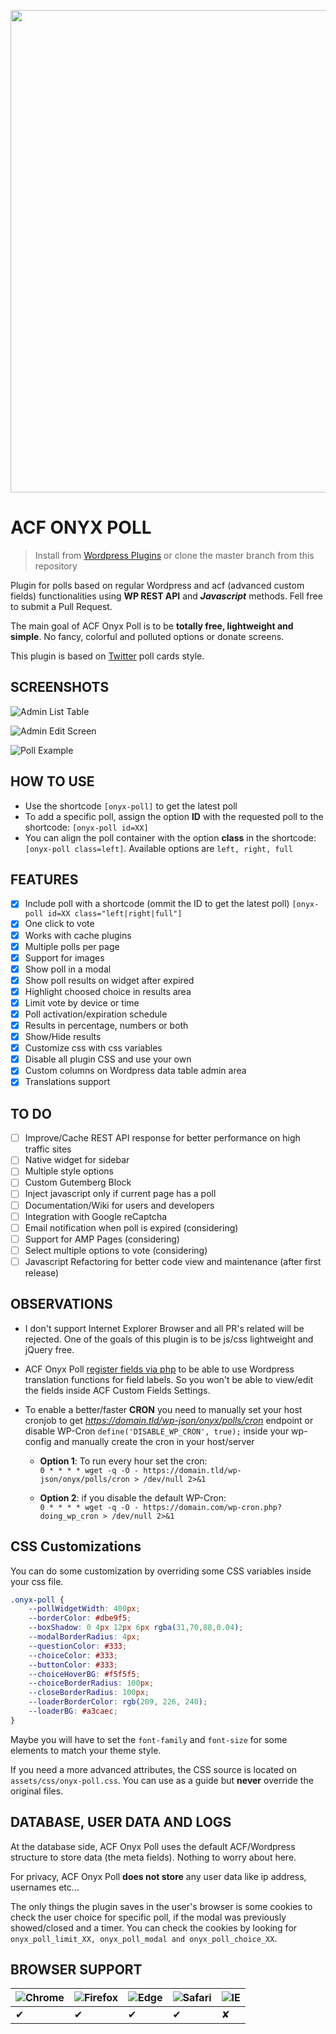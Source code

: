 <p align="center">
  <img width="772" height="772x250" src="https://raw.github.com/andremacola/acf-onyx-poll/master/assets/images/banner-772x250.png">
</p>

# ACF ONYX POLL

> Install from [Wordpress Plugins](https://br.wordpress.org/plugins/acf-onyx-poll/ "Wordpress Plugin Repository") or clone the master branch from this repository

Plugin for polls based on regular Wordpress and acf (advanced custom fields) functionalities using **WP REST API** and ***Javascript*** methods. Fell free to submit a Pull Request.

The main goal of ACF Onyx Poll is to be **totally free, lightweight and simple**. No fancy, colorful and polluted options or donate screens.

This plugin is based on [Twitter](https://twitter.com) poll cards style.

## SCREENSHOTS

<p align="center">

![Admin List Table](https://raw.github.com/andremacola/acf-onyx-poll/master/assets/images/screenshot-1.png "Admin List Table")

![Admin Edit Screen](https://raw.github.com/andremacola/acf-onyx-poll/master/assets/images/screenshot-2.png "Admin Edit Screen")

![Poll Example](https://raw.github.com/andremacola/acf-onyx-poll/master/assets/images/screenshot-3.png "Poll Example")

</p>

## HOW TO USE

* Use the shortcode `[onyx-poll]` to get the latest poll
* To add a specific poll, assign the option **ID** with the requested poll to the shortcode: `[onyx-poll id=XX]`
* You can align the poll container with the option **class** in the shortcode: `[onyx-poll class=left]`. Available options are `left, right, full`

## FEATURES

- [x] Include poll with a shortcode (ommit the ID to get the latest poll) `[onyx-poll id=XX class="left|right|full"]`
- [x] One click to vote
- [x] Works with cache plugins
- [x] Multiple polls per page
- [x] Support for images
- [x] Show poll in a modal
- [x] Show poll results on widget after expired
- [x] Highlight choosed choice in results area
- [x] Limit vote by device or time
- [x] Poll activation/expiration schedule
- [x] Results in percentage, numbers or both
- [x] Show/Hide results
- [x] Customize css with css variables
- [x] Disable all plugin CSS and use your own
- [x] Custom columns on Wordpress data table admin area
- [x] Translations support

## TO DO

- [ ] Improve/Cache REST API response for better performance on high traffic sites
- [ ] Native widget for sidebar
- [ ] Multiple style options
- [ ] Custom Gutemberg Block
- [ ] Inject javascript only if current page has a poll
- [ ] Documentation/Wiki for users and developers
- [ ] Integration with Google reCaptcha
- [ ] Email notification when poll is expired (considering)
- [ ] Support for AMP Pages (considering)
- [ ] Select multiple options to vote (considering)
- [ ] Javascript Refactoring for better code view and maintenance (after first release)

## OBSERVATIONS

- I don't support Internet Explorer Browser and all PR's related will be rejected. One of the goals of this plugin is to be js/css lightweight and jQuery free.

- ACF Onyx Poll [register fields via php](https://www.advancedcustomfields.com/resources/register-fields-via-php/) to be able to use Wordpress translation functions for field labels. So you won't be able to view/edit the fields inside ACF Custom Fields Settings.

- To enable a better/faster **CRON** you need to manually set your host cronjob to get *https://domain.tld/wp-json/onyx/polls/cron* endpoint or disable WP-Cron `define('DISABLE_WP_CRON', true);` inside your wp-config and manually create the cron in your host/server

	- **Option 1**: To run every hour set the cron: <br> `0 * * * * wget -q -O - https://domain.tld/wp-json/onyx/polls/cron > /dev/null 2>&1`

	- **Option 2**: if you disable the default WP-Cron: <br> `0 * * * * wget -q -O - https://domain.com/wp-cron.php?doing_wp_cron > /dev/null 2>&1`

## CSS Customizations

You can do some customization by overriding some CSS variables inside your css file.

```css
.onyx-poll {
	--pollWidgetWidth: 400px;
	--borderColor: #dbe9f5;
	--boxShadow: 0 4px 12px 6px rgba(31,70,88,0.04);
	--modalBorderRadius: 4px;
	--questionColor: #333;
	--choiceColor: #333;
	--buttonColor: #333;
	--choiceHoverBG: #f5f5f5;
	--choiceBorderRadius: 100px;
	--closeBorderRadius: 100px;
	--loaderBorderColor: rgb(209, 226, 240);
	--loaderBG: #a3caec;
}
```

Maybe you will have to set the `font-family` and `font-size` for some elements to match your theme style.

If you need a more advanced attributes, the CSS source is located on `assets/css/onyx-poll.css`. You can use as a guide but **never** override the original files.

## DATABASE, USER DATA AND LOGS

At the database side, ACF Onyx Poll uses the default ACF/Wordpress structure to store data (the meta fields). Nothing to worry about here.

For privacy, ACF Onyx Poll **does not store** any user data like ip address, usernames etc...

The only things the plugin saves in the user's browser is some cookies to check the user choice for specific poll, if the modal was previously showed/closed and a timer. You can check the cookies by looking for `onyx_poll_limit_XX, onyx_poll_modal and onyx_poll_choice_XX`.

## BROWSER SUPPORT

![Chrome](https://raw.github.com/alrra/browser-logos/master/src/chrome/chrome_24x24.png) | ![Firefox](https://raw.github.com/alrra/browser-logos/master/src/firefox/firefox_24x24.png) | ![Edge](https://raw.githubusercontent.com/alrra/browser-logos/master/src/edge/edge_24x24.png) | ![Safari](https://raw.github.com/alrra/browser-logos/master/src/safari/safari_24x24.png) | ![IE](https://raw.githubusercontent.com/alrra/browser-logos/master/src/archive/internet-explorer_9-11/internet-explorer_9-11_24x24.png)
--- | --- | --- | --- | ---
✔ | ✔ | ✔ | ✔ | ✘
